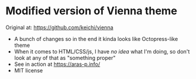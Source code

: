 # Modified version of Vienna theme

Original at: https://github.com/keichi/vienna

* A bunch of changes so in the end it kinda looks like Octopress-like theme
* When it comes to HTML/CSS/js, I have _no idea_ what I'm doing, so don't look at any of that as "something proper"
* See in action at https://aras-p.info/
* MIT license
